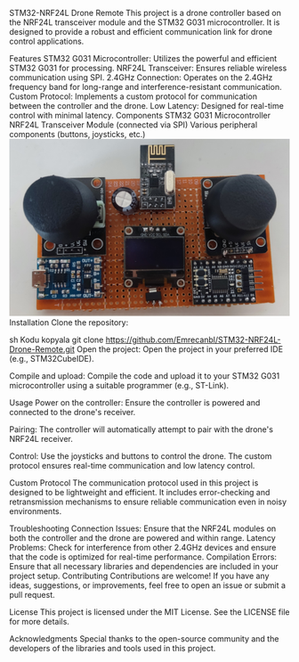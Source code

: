 STM32-NRF24L Drone Remote
This project is a drone controller based on the NRF24L transceiver module and the STM32 G031 microcontroller. It is designed to provide a robust and efficient communication link for drone control applications.

Features
STM32 G031 Microcontroller: Utilizes the powerful and efficient STM32 G031 for processing.
NRF24L Transceiver: Ensures reliable wireless communication using SPI.
2.4GHz Connection: Operates on the 2.4GHz frequency band for long-range and interference-resistant communication.
Custom Protocol: Implements a custom protocol for communication between the controller and the drone.
Low Latency: Designed for real-time control with minimal latency.
Components
STM32 G031 Microcontroller
NRF24L Transceiver Module (connected via SPI)
Various peripheral components (buttons, joysticks, etc.)
![Sample](https://github.com/Emrecanbl/STM32-NRF24L-Drone-Remote/blob/main/appearance.jpg?raw=true)
Installation
Clone the repository:

sh
Kodu kopyala
git clone https://github.com/Emrecanbl/STM32-NRF24L-Drone-Remote.git
Open the project:
Open the project in your preferred IDE (e.g., STM32CubeIDE).

Compile and upload:
Compile the code and upload it to your STM32 G031 microcontroller using a suitable programmer (e.g., ST-Link).

Usage
Power on the controller:
Ensure the controller is powered and connected to the drone's receiver.

Pairing:
The controller will automatically attempt to pair with the drone's NRF24L receiver.

Control:
Use the joysticks and buttons to control the drone. The custom protocol ensures real-time communication and low latency control.

Custom Protocol
The communication protocol used in this project is designed to be lightweight and efficient. It includes error-checking and retransmission mechanisms to ensure reliable communication even in noisy environments.

Troubleshooting
Connection Issues: Ensure that the NRF24L modules on both the controller and the drone are powered and within range.
Latency Problems: Check for interference from other 2.4GHz devices and ensure that the code is optimized for real-time performance.
Compilation Errors: Ensure that all necessary libraries and dependencies are included in your project setup.
Contributing
Contributions are welcome! If you have any ideas, suggestions, or improvements, feel free to open an issue or submit a pull request.

License
This project is licensed under the MIT License. See the LICENSE file for more details.

Acknowledgments
Special thanks to the open-source community and the developers of the libraries and tools used in this project.


